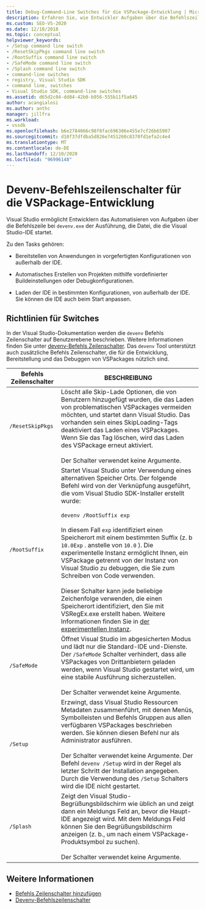 ```yaml
---
title: Debug-Command-Line Switches für die VSPackage-Entwicklung | Microsoft-Dokumentation
description: Erfahren Sie, wie Entwickler Aufgaben über die Befehlszeile automatisieren können, wenn Sie devenv.exe ausführen, die Datei, die die Visual Studio-IDE startet.
ms.custom: SEO-VS-2020
ms.date: 12/10/2018
ms.topic: conceptual
helpviewer_keywords:
- /Setup command line switch
- /ResetSkipPkgs command line switch
- /RootSuffix command line switch
- /SafeMode command line switch
- /Splash command line switch
- command-line switches
- registry, Visual Studio SDK
- command line, switches
- Visual Studio SDK, command-line switches
ms.assetid: d65d2c04-dd84-42b0-b956-555b11f5a645
author: acangialosi
ms.author: anthc
manager: jillfra
ms.workload:
- vssdk
ms.openlocfilehash: b6e2784066c98f8fac696306e455e7cf26b65907
ms.sourcegitcommit: d10f37dfdba5d826e7451260c8370fd1efa2c4e4
ms.translationtype: MT
ms.contentlocale: de-DE
ms.lasthandoff: 12/10/2020
ms.locfileid: "96996148"
---
```

# <a name="devenv-command-line-switches-for-vspackage-development"></a>Devenv-Befehlszeilenschalter für die VSPackage-Entwicklung

Visual Studio ermöglicht Entwicklern das Automatisieren von Aufgaben über die Befehlszeile bei `devenv.exe` der Ausführung, die Datei, die die Visual Studio-IDE startet.

 Zu den Tasks gehören:

- Bereitstellen von Anwendungen in vorgefertigten Konfigurationen von außerhalb der IDE.

- Automatisches Erstellen von Projekten mithilfe vordefinierter Buildeinstellungen oder Debugkonfigurationen.

- Laden der IDE in bestimmten Konfigurationen, von außerhalb der IDE. Sie können die IDE auch beim Start anpassen.

## <a name="guidelines-for-switches"></a>Richtlinien für Switches

In der Visual Studio-Dokumentation werden die `devenv` Befehls Zeilenschalter auf Benutzerebene beschrieben. Weitere Informationen finden Sie unter [devenv-Befehls Zeilenschalter](../ide/reference/devenv-command-line-switches.md). Das `devenv` Tool unterstützt auch zusätzliche Befehls Zeilenschalter, die für die Entwicklung, Bereitstellung und das Debuggen von VSPackages nützlich sind.

| Befehls Zeilenschalter | BESCHREIBUNG |
|---------------------| - |
| `/ResetSkipPkgs` | Löscht alle Skip-Lade Optionen, die von Benutzern hinzugefügt wurden, die das Laden von problematischen VSPackages vermeiden möchten, und startet dann Visual Studio. Das vorhanden sein eines SkipLoading-Tags deaktiviert das Laden eines VSPackages. Wenn Sie das Tag löschen, wird das Laden des VSPackage erneut aktiviert.<br /><br /> Der Schalter verwendet keine Argumente. |
| `/RootSuffix` | Startet Visual Studio unter Verwendung eines alternativen Speicher Orts. Der folgende Befehl wird von der Verknüpfung ausgeführt, die vom Visual Studio SDK-Installer erstellt wurde:<br /><br /> `devenv /RootSuffix exp`<br /><br /> In diesem Fall `exp` identifiziert einen Speicherort mit einem bestimmten Suffix (z. b `10.0Exp` . anstelle von `10.0` ). Die experimentelle Instanz ermöglicht Ihnen, ein VSPackage getrennt von der Instanz von Visual Studio zu debuggen, die Sie zum Schreiben von Code verwenden.<br /><br /> Dieser Schalter kann jede beliebige Zeichenfolge verwenden, die einen Speicherort identifiziert, den Sie mit VSRegEx.exe erstellt haben. Weitere Informationen finden Sie in [der experimentellen Instanz](../extensibility/the-experimental-instance.md). |
| `/SafeMode` | Öffnet Visual Studio im abgesicherten Modus und lädt nur die Standard-IDE und-Dienste. Der `/SafeMode` Schalter verhindert, dass alle VSPackages von Drittanbietern geladen werden, wenn Visual Studio gestartet wird, um eine stabile Ausführung sicherzustellen.<br /><br /> Der Schalter verwendet keine Argumente. |
| `/Setup` | Erzwingt, dass Visual Studio Ressourcen Metadaten zusammenführt, mit denen Menüs, Symbolleisten und Befehls Gruppen aus allen verfügbaren VSPackages beschrieben werden. Sie können diesen Befehl nur als Administrator ausführen. <br /><br /> Der Schalter verwendet keine Argumente. Der Befehl `devenv /Setup` wird in der Regel als letzter Schritt der Installation angegeben. Durch die Verwendung des `/Setup` Schalters wird die IDE nicht gestartet.|
| `/Splash` | Zeigt den Visual Studio-Begrüßungsbildschirm wie üblich an und zeigt dann ein Meldungs Feld an, bevor die Haupt-IDE angezeigt wird. Mit dem Meldungs Feld können Sie den Begrüßungsbildschirm anzeigen (z. b., um nach einem VSPackage-Produktsymbol zu suchen).<br /><br /> Der Schalter verwendet keine Argumente. |

## <a name="see-also"></a>Weitere Informationen

- [Befehls Zeilenschalter hinzufügen](../extensibility/adding-command-line-switches.md)
- [Devenv-Befehlszeilenschalter](../ide/reference/devenv-command-line-switches.md)
